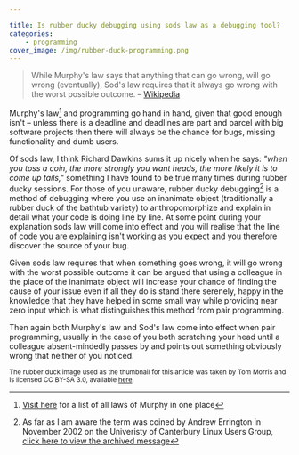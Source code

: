 ```yaml
---

title: Is rubber ducky debugging using sods law as a debugging tool?
categories:
    - programming
cover_image: /img/rubber-duck-programming.png
---
```


> While Murphy's law says that anything that can go wrong, will go wrong (eventually), Sod's law requires that it always go wrong with the worst possible outcome.
> &ndash; [Wikipedia](http://en.wikipedia.org/wiki/Sod%27s_law)

Murphy's law[^1] and programming go hand in hand, given that good enough isn't &ndash; unless there is a deadline and deadlines are part and parcel with big software projects then there will always be the chance for bugs, missing functionality and dumb users.

Of sods law, I think Richard Dawkins sums it up nicely when he says: *"when you toss a coin, the more strongly you want heads, the more likely it is to come up tails,"* something I have found to be true many times during rubber ducky sessions. For those of you unaware, rubber ducky debugging[^2] is a method  of debugging where you use an inanimate object (traditionally a rubber duck of the bathtub variety) to anthropomorphize and explain in detail what your code is doing line by line. At some point during your explanation sods law will come into effect and you will realise that the line of code you are explaining isn't working as you expect and you therefore discover the source of your bug.

Given sods law requires that when something goes wrong, it will go wrong with the worst possible outcome it can be argued that using a colleague in the place of the inanimate object will increase your chance of finding the cause of your issue even if all they do is stand there serenely, happy in the knowledge that they have helped in some small way while providing near zero input which is what distinguishes this method from pair programming.

Then again both Murphy's law and Sod's law come into effect when pair programming, usually in the case of you both scratching your head until a colleague absent-mindedly passes by and points out something obviously wrong that neither of you noticed.

<small>The rubber duck image used as the thumbnail for this article was taken by Tom Morris and is licensed CC BY-SA 3.0, available [here](https://en.wikipedia.org/wiki/Rubber_duck_debugging#/media/File:Rubber_duck_assisting_with_debugging.jpg).</small>

[^1]: [Visit here](http://www.murphys-laws.com/murphy/murphy-computer.html) for a list of all laws of Murphy in one place
[^2]: As far as I am aware the term was coined by Andrew Errington in November 2002 on the Univeristy of Canterbury Linux Users Group, [click here to view the archived message](http://lists.ethernal.org/oldarchives/cantlug-0211/msg00174.html)
